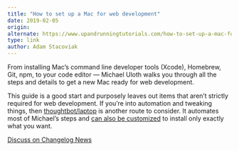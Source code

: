 ```yaml
---
title: "How to set up a Mac for web development"
date: 2019-02-05
origin: 
alternate: https://www.upandrunningtutorials.com/how-to-set-up-a-mac-for-web-development
type: link
author: Adam Stacoviak
---
```


From installing Mac’s command line developer tools (Xcode), Homebrew, Git, npm, to your code editor — Michael Uloth walks you through all the steps and details to get a new Mac ready for web development.

This guide is a good start and purposely leaves out items that aren’t strictly required for web development. If you’re into automation and tweaking things, then [thoughtbot/laptop](https://github.com/thoughtbot/laptop) is another route to consider. It automates most of Michael’s steps and [can also be customized](https://github.com/adamstac/laptop) to install only exactly what you want.

[Discuss on Changelog News](https://changelog.com/news/AJ64)

